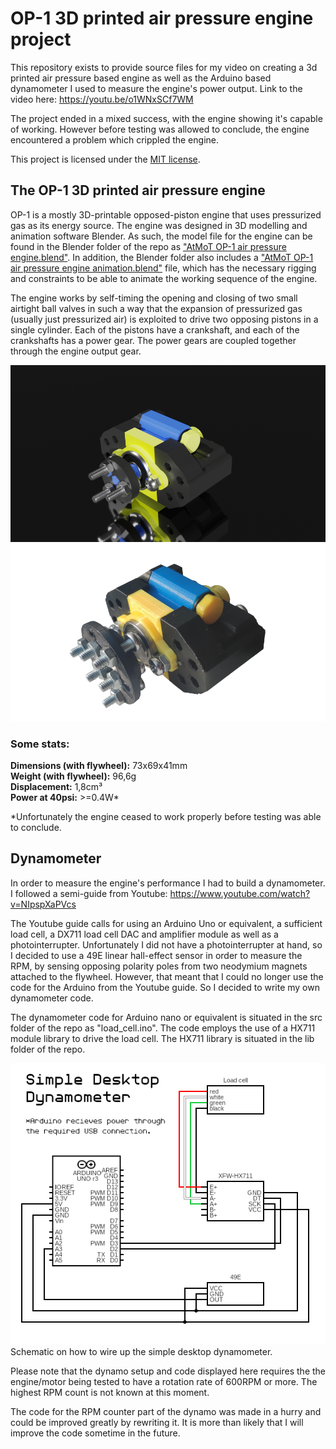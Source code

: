 # OP-1 3D printed air pressure engine project

This repository exists to provide source files for my video on creating a 3d printed air pressure based engine as well as the Arduino based dynamometer I used to measure the engine's power output. Link to the video here: https://youtu.be/o1WNxSCf7WM

The project ended in a mixed success, with the engine showing it's capable of working. However before testing was allowed to conclude, the engine encountered a problem which crippled the engine. 

This project is licensed under the [MIT license](LICENSE). 

## The OP-1 3D printed air pressure engine

OP-1 is a mostly 3D-printable opposed-piston engine that uses pressurized gas as its energy source. The engine was designed in 3D modelling and animation software Blender. As such, the model file for the engine can be found in the Blender folder of the repo as ["AtMoT OP-1 air pressure engine.blend"](Blender/AtMoT%20OP-1%20air%20pressure%20engine.blend). In addition, the Blender folder also includes a ["AtMoT OP-1 air pressure engine animation.blend"](Blender/AtMoT%20OP-1%20air%20pressure%20engine%20animation.blend) file, which has the necessary rigging and constraints to be able to animate the working sequence of the engine. 

The engine works by self-timing the opening and closing of two small airtight ball valves in such a way that the expansion of pressurized gas (usually just pressurized air) is exploited to drive two opposing pistons in a single cylinder. Each of the pistons have a crankshaft, and each of the crankshafts has a power gear. The power gears are coupled together through the engine output gear. 

![OP-1](img/OP-1.png)
![OP-1 printed](img/OP-1_real.png)

### **Some stats:**
**Dimensions (with flywheel):** 73x69x41mm\
**Weight (with flywheel):** 96,6g\
**Displacement:** 1,8cm³\
**Power at 40psi:** >=0.4W*

*Unfortunately the engine ceased to work properly before testing was able to conclude.


## Dynamometer

In order to measure the engine's performance I had to build a dynamometer. I followed a semi-guide from Youtube: https://www.youtube.com/watch?v=NIpspXaPVcs

The Youtube guide calls for using an Arduino Uno or equivalent, a sufficient load cell, a DX711 load cell DAC and amplifier module as well as a photointerrupter. Unfortunately I did not have a photointerrupter at hand, so I decided to use a 49E linear hall-effect sensor in order to measure the RPM, by sensing opposing polarity poles from two neodymium magnets attached to the flywheel. However, that meant that I could no longer use the code for the Arduino from the Youtube guide. So I decided to write my own dynamometer code. 

The dynamometer code for Arduino nano or equivalent is situated in the src folder of the repo as "load_cell.ino". The code employs the use of a HX711 module library to drive the load cell. The HX711 library is situated in the lib folder of the repo. 

![Simple Desktop Dynamometer Schematic](img/desktop_dynamometer_schematic.png)\
Schematic on how to wire up the simple desktop dynamometer.

Please note that the dynamo setup and code displayed here requires the the engine/motor being tested to have a rotation rate of 600RPM or more. The highest RPM count is not known at this moment. 

The code for the RPM counter part of the dynamo was made in a hurry and could be improved greatly by rewriting it. It is more than likely that I will improve the code sometime in the future. 